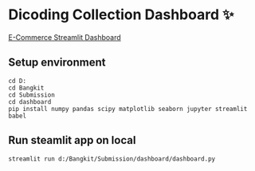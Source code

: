 # Dicoding Collection Dashboard ✨

[E-Commerce Streamlit Dashboard](https://project-ecommerce-analysis-data.streamlit.app/)

## Setup environment
```
cd D:
cd Bangkit
cd Submission
cd dashboard
pip install numpy pandas scipy matplotlib seaborn jupyter streamlit babel
```

## Run steamlit app on local
```
streamlit run d:/Bangkit/Submission/dashboard/dashboard.py
```
